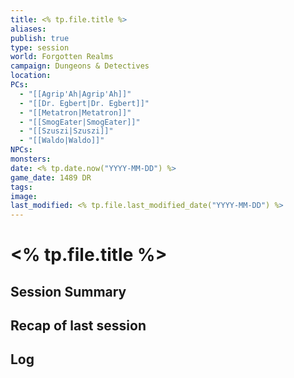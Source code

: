```yaml
---
title: <% tp.file.title %>
aliases: 
publish: true
type: session
world: Forgotten Realms
campaign: Dungeons & Detectives
location: 
PCs:
  - "[[Agrip'Ah|Agrip'Ah]]"
  - "[[Dr. Egbert|Dr. Egbert]]"
  - "[[Metatron|Metatron]]"
  - "[[SmogEater|SmogEater]]"
  - "[[Szuszi|Szuszi]]"
  - "[[Waldo|Waldo]]"
NPCs: 
monsters: 
date: <% tp.date.now("YYYY-MM-DD") %>
game_date: 1489 DR
tags: 
image: 
last_modified: <% tp.file.last_modified_date("YYYY-MM-DD") %>
---
```

# <% tp.file.title %>
## Session Summary

## Recap of last session

## Log
